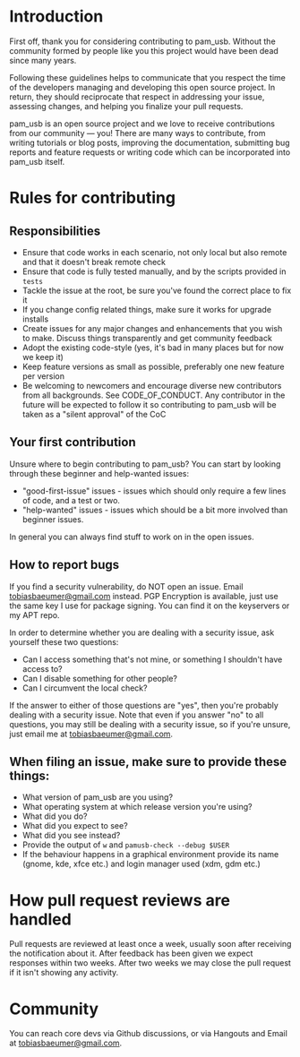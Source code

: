 # Introduction
First off, thank you for considering contributing to pam_usb. 
Without the community formed by people like you this project would have been dead since many years.

Following these guidelines helps to communicate that you respect the time of the developers managing 
and developing this open source project. In return, they should reciprocate that respect in addressing 
your issue, assessing changes, and helping you finalize your pull requests.

pam_usb is an open source project and we love to receive contributions from our community — you! 
There are many ways to contribute, from writing tutorials or blog posts, improving the documentation, 
submitting bug reports and feature requests or writing code which can be incorporated into pam_usb itself.

# Rules for contributing

## Responsibilities
- Ensure that code works in each scenario, not only local but also remote and that it doesn't break remote check
- Ensure that code is fully tested manually, and by the scripts provided in `tests`
- Tackle the issue at the root, be sure you've found the correct place to fix it
- If you change config related things, make sure it works for upgrade installs
- Create issues for any major changes and enhancements that you wish to make. Discuss things transparently and get community feedback
- Adopt the existing code-style (yes, it's bad in many places but for now we keep it)
- Keep feature versions as small as possible, preferably one new feature per version
- Be welcoming to newcomers and encourage diverse new contributors from all backgrounds. See CODE_OF_CONDUCT. Any contributor in the future will be expected to follow it so contributing to pam_usb will be taken as a "silent approval" of the CoC

## Your first contribution
Unsure where to begin contributing to pam_usb? You can start by looking through these beginner and help-wanted issues: 
- "good-first-issue" issues - issues which should only require a few lines of code, and a test or two. 
- "help-wanted" issues - issues which should be a bit more involved than beginner issues. 

In general you can always find stuff to work on in the open issues.


## How to report bugs

If you find a security vulnerability, do NOT open an issue. Email tobiasbaeumer@gmail.com instead. PGP Encryption is available, just use the same key I use for package signing. You can find it on the keyservers or my APT repo.

In order to determine whether you are dealing with a security issue, ask yourself these two questions:

- Can I access something that's not mine, or something I shouldn't have access to?
- Can I disable something for other people?
- Can I circumvent the local check?

If the answer to either of those questions are "yes", then you're probably dealing with a security issue. Note that even if you answer "no" to all questions, you may still be dealing with a security issue, so if you're unsure, just email me at tobiasbaeumer@gmail.com.

## When filing an issue, make sure to provide these things:

- What version of pam_usb are you using?
- What operating system at which release version you're using?
- What did you do?
- What did you expect to see?
- What did you see instead?
- Provide the output of `w` and `pamusb-check --debug $USER`
- If the behaviour happens in a graphical environment provide its name (gnome, kde, xfce etc.) and login manager used (xdm, gdm etc.)

# How pull request reviews are handled

Pull requests are reviewed at least once a week, usually soon after receiving the notification about it. After feedback has been given we expect responses within two weeks. After two weeks we may close the pull request if it isn't showing any activity.

# Community

You can reach core devs via Github discussions, or via Hangouts and Email at <tobiasbaeumer@gmail.com>.


